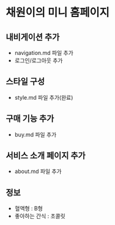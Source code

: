 # 채원이의 미니 홈페이지

## 내비게이션 추가
- navigation.md 파일 추가
- 로그인/로그아웃 추가
## 스타일 구성
- style.md 파일 추가(완료)

## 구매 기능 추가
- buy.md 파일 추가

## 서비스 소개 페이지 추가
- about.md 파일 추가

## 정보
- 혈액형 : B형
- 좋아하는 간식 : 초콜릿
